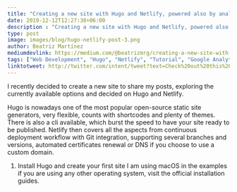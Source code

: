 ```yaml
---
title: "Creating a new site with Hugo and Netlify, powered also by analytics, automated certs or custom domain config."
date: 2019-12-12T12:27:38+06:00
description : "Creating a new site with Hugo and Netlify, powered also by analytics, automated certs or custom domain config."
type: post
image: images/blog/hugo-netlify-post-3.png
author: Beatriz Martínez
mediumdevlink: https://medium.com/@beatrizmrg/creating-a-new-site-with-hugo-and-netlify-powered-also-by-analytics-automated-certs-or-custom-819c95fc03f7?source=friends_link&sk=bbda62119cf5d0058cae6a97f4f34b97
tags: ["Web Development", "Hugo", "Netlify", "Tutorial", "Google Analytics"]
linktotweet: http://twitter.com/intent/tweet?text=Check%20out%20this%20post:%20“Creating%20a%20new%20site%20with%20Hugo%20and%20Netlify,%20powered%20also%20by%20analytics,%20automated%20certs%20or%20custom…”%20by%20%40beatrizmrg%20%23GoHugoIO%20%23Netlify%20%23googleanalytics&url=https://medium.com/@beatrizmrg/creating-a-new-site-with-hugo-and-netlify-powered-also-by-analytics-automated-certs-or-custom-819c95fc03f7?source=friends_link&sk=bbda62119cf5d0058cae6a97f4f34b97
---
```

I recently decided to create a new site to share my posts, exploring the currently available options and decided on Hugo and Netlify.

Hugo is nowadays one of the most popular open-source static site generators, very flexible, counts with shortcodes and plenty of themes. There is also a cli available, which burst the speed to have your site ready to be published.
Netlify then covers all the aspects from continuous deployment workflow with Git integration, supporting several branches and versions, automated certificates renewal or DNS if you choose to use a custom domain.

1. Install Hugo and create your first site
I am using macOS in the examples if you are using any other operating system, visit the official installation guides.